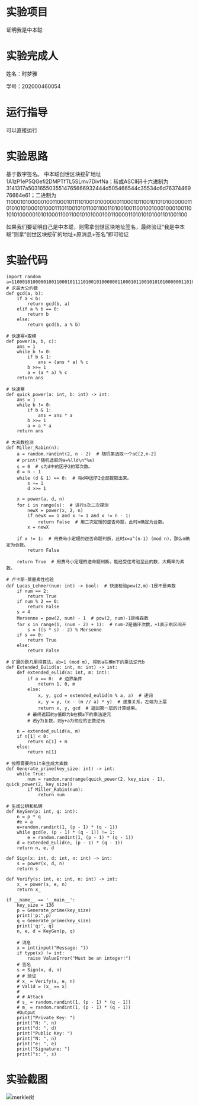 # 实验项目
证明我是中本聪
# 实验完成人
姓名：时梦雅

学号：202000460054
# 运行指导
可以直接运行
# 实验思路
基于数字签名。
中本聪创世区块挖矿地址1A1zP1eP5QGefi2DMPTfTL5SLmv7DivfNa；转成ASCII码十六进制为3141317a5031655035514765666932444d505466544c35534c6d7637446976664e61；二进制为110001010000010011000101111010010100000011000101100101010100000011010101010001010001110110010101100110011010010011001001000100010011010101000001010100011001100101010001001100001101010101001101001100

如果我们要证明自己是中本聪，则需拿创世区块地址签名，最终验证“我是中本聪”则拿“创世区块挖矿的地址+原消息+签名”即可验证
# 实验代码
    import random
    a=110001010000010011000101111010010100000011000101100101010100000011010101010001010001110110010101100110011010010011001001000100010011010101000001010100011001100101010001001100001101010101001101001100
    # 求最大公约数
    def gcd(a, b):
        if a < b:
            return gcd(b, a)
        elif a % b == 0:
            return b
        else:
            return gcd(b, a % b)

    # 快速幂+取模
    def power(a, b, c):
        ans = 1
        while b != 0:
            if b & 1:
                ans = (ans * a) % c
            b >>= 1
            a = (a * a) % c
        return ans
    
    # 快速幂
    def quick_power(a: int, b: int) -> int:
        ans = 1
        while b != 0:
            if b & 1:
                ans = ans * a
            b >>= 1
            a = a * a
        return ans

    # 大素数检测
    def Miller_Rabin(n):
        a = random.randint(2, n - 2)  # 随机第选取一个a∈[2,n-2]
        # print("随机选取的a=%lld\n"%a)
        s = 0  # s为d中的因子2的幂次数。
        d = n - 1
        while (d & 1) == 0:  # 将d中因子2全部提取出来。
            s += 1
            d >>= 1

        x = power(a, d, n)
        for i in range(s):  # 进行s次二次探测
            newX = power(x, 2, n)
            if newX == 1 and x != 1 and x != n - 1:
                return False  # 用二次定理的逆否命题，此时n确定为合数。
            x = newX

        if x != 1:  # 用费马小定理的逆否命题判断，此时x=a^(n-1) (mod n)，那么n确定为合数。
            return False

        return True  # 用费马小定理的逆命题判断。能经受住考验至此的数，大概率为素数。

    # 卢卡斯-莱墨素性检验
    def Lucas_Lehmer(num: int) -> bool:  # 快速检验pow(2,m)-1是不是素数
        if num == 2:
            return True
        if num % 2 == 0:
            return False
        s = 4
        Mersenne = pow(2, num) - 1  # pow(2, num)-1是梅森数
        for x in range(1, (num - 2) + 1):  # num-2是循环次数，+1表示右区间开
            s = ((s * s) - 2) % Mersenne
        if s == 0:
            return True
        else:
            return False

    # 扩展的欧几里得算法，ab=1 (mod m), 得到a在模m下的乘法逆元b
    def Extended_Eulid(a: int, m: int) -> int:
        def extended_eulid(a: int, m: int):
            if a == 0:  # 边界条件
                return 1, 0, m
            else:
                x, y, gcd = extended_eulid(m % a, a)  # 递归
                x, y = y, (x - (m // a) * y)  # 递推关系，左端为上层
                return x, y, gcd  # 返回第一层的计算结果。
            # 最终返回的y值即为b在模a下的乘法逆元
            # 若y为复数，则y+a为相应的正数逆元

        n = extended_eulid(a, m)
        if n[1] < 0:
            return n[1] + m
        else:
            return n[1]

    # 按照需要的bit来生成大素数
    def Generate_prime(key_size: int) -> int:
        while True:
            num = random.randrange(quick_power(2, key_size - 1), quick_power(2, key_size))
            if Miller_Rabin(num):
                return num
    
    # 生成公钥和私钥
    def KeyGen(p: int, q: int):
        n = p * q
        #e = a
        e=random.randint(1, (p - 1) * (q - 1))
        while gcd(e, (p - 1) * (q - 1)) != 1:
            e = random.randint(1, (p - 1) * (q - 1))
        d = Extended_Eulid(e, (p - 1) * (q - 1))
        return n, e, d

    def Sign(x: int, d: int, n: int) -> int:
        s = power(x, d, n)
        return s

    def Verify(s: int, e: int, n: int) -> int:
        x_ = power(s, e, n)
        return x_
    
    if __name__ == '__main__':
        key_size = 136
        p = Generate_prime(key_size)
        print('p:',p)    
        q = Generate_prime(key_size)
        print('q:', q)
        n, e, d = KeyGen(p, q)

        # 消息
        x = int(input("Message: "))
        if type(x) != int:
            raise ValueError("Must be an integer!")
        # 签名
        s = Sign(x, d, n)
        # # 验证
        # x_ = Verify(s, e, n)
        # Valid = (x_ == x)
        #
        # # Attack
        # s_ = random.randint(1, (p - 1) * (q - 1))
        # m_ = random.randint(1, (p - 1) * (q - 1))
        #Output
        print("Private Key: ")
        print("N: ", n)
        print("d: ", d)
        print("Public Key: ")    
        print("N: ", n)
        print("e: ", e)
        print("Signature: ")
        print("s: ", s)

# 实验截图
![merkle树](https://user-images.githubusercontent.com/109722365/181865686-7dc6650a-8ec2-4d3d-a7a5-64ade628484a.png)
